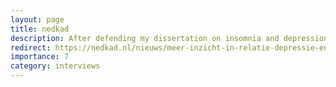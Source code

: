 ```yaml
---
layout: page
title: nedkad
description: After defending my dissertation on insomnia and depression in September 2020, Nederlands Kenniscentrum Angst, Dwang, Trauma en Depressie (NedKAD) interviewed me about the possible implications of my findings. (Dutch) (October, 2020)
redirect: https://nedkad.nl/nieuws/meer-inzicht-in-relatie-depressie-en-insomnia/
importance: 7
category: interviews
---
```

